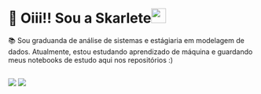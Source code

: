 
<h1>💖 Oiii!! Sou a Skarlete<img src="https://raw.githubusercontent.com/iampavangandhi/iampavangandhi/master/gifs/Hi.gif" width="30px">  </h1>

📚 Sou graduanda de análise de sistemas e estágiaria em modelagem de dados.
Atualmente, estou estudando aprendizado de máquina e guardando meus notebooks de estudo aqui nos repositórios :)
  
  ##
  
  <div>
  <a href = "mailto:skarlete.luz@gmail.com"><img src="https://img.shields.io/badge/-Gmail-%23333?style=for-the-badge&logo=gmail&logoColor=white" target="_blank"></a>
  <a href="https://www.linkedin.com/in/skarlete-luz-473521225/" target="_blank"><img src="https://img.shields.io/badge/-LinkedIn-%230077B5?style=for-the-badge&logo=linkedin&logoColor=white" target="_blank"></a> 
  </div>
